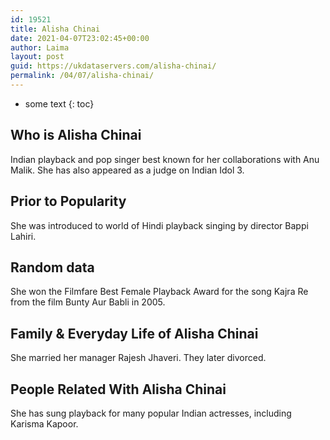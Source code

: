 ```yaml
---
id: 19521
title: Alisha Chinai
date: 2021-04-07T23:02:45+00:00
author: Laima
layout: post
guid: https://ukdataservers.com/alisha-chinai/
permalink: /04/07/alisha-chinai/
---
```


* some text
{: toc}


## Who is Alisha Chinai
                  
                  
                  
Indian playback and pop singer best known for her collaborations with Anu Malik. She has also appeared as a judge on Indian Idol 3.
                  
              
            
              
            
                
                
                
## Prior to Popularity
                  
                  
                  
She was introduced to world of Hindi playback singing by director Bappi Lahiri.
                  
              
            
              
            
                
                
                
## Random data
                  
                  
                  
She won the Filmfare Best Female Playback Award for the song Kajra Re from the film Bunty Aur Babli in 2005.
                  
              
            
              
            
                
                
                
## Family & Everyday Life of Alisha Chinai
                  
                  
                  
She married her manager Rajesh Jhaveri. They later divorced. 
                  
              
            
              
            
                
                
                
## People Related With Alisha Chinai
                  
                  
                  
She has sung playback for many popular Indian actresses, including Karisma Kapoor.
                  
              
            
              
            
                
              
            
              
              
            
            
              
            
          
          
          